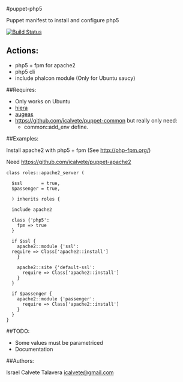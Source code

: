 #puppet-php5

Puppet manifest to install and configure php5

[![Build Status](https://secure.travis-ci.org/icalvete/puppet-php5.png)](http://travis-ci.org/icalvete/puppet-php5)

## Actions:

* php5 + fpm for apache2
* php5 cli
* include phalcon module (Only for Ubuntu saucy)

##Requires:

* Only works on Ubuntu
* [hiera](http://docs.puppetlabs.com/hiera/1/index.html)
* [augeas](http://projects.puppetlabs.com/projects/1/wiki/puppet_augeas)
* https://github.com/icalvete/puppet-common but really only need:
  + common::add_env define.

##Examples:

Install apache2 with php5 + fpm (See http://php-fpm.org/)

Need https://github.com/icalvete/puppet-apache2

    class roles::apache2_server (
      
      $ssl       = true,
      $passenger = true,
      
      ) inherits roles {
	      
      include apache2
      
      class {'php5':
        fpm => true
      }
      
      if $ssl {
        apache2::module {'ssl':
	  require => Class['apache2::install']
        }
      
        apache2::site {'default-ssl':
          require => Class['apache2::install']
        }
      }
     
      if $passenger {
        apache2::module {'passenger':
          require => Class['apache2::install']
        }
      }
    }

##TODO:

* Some values must be parametriced
* Documentation

##Authors:
		 
Israel Calvete Talavera <icalvete@gmail.com>
